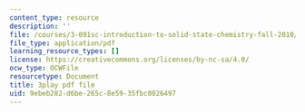 ```yaml
---
content_type: resource
description: ''
file: /courses/3-091sc-introduction-to-solid-state-chemistry-fall-2010/9ebeb282d6be265c8e5935fbc0026497_CA7I2GLpgdo.pdf
file_type: application/pdf
learning_resource_types: []
license: https://creativecommons.org/licenses/by-nc-sa/4.0/
ocw_type: OCWFile
resourcetype: Document
title: 3play pdf file
uid: 9ebeb282-d6be-265c-8e59-35fbc0026497
---
```

